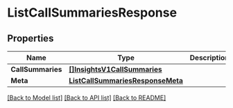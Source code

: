 # ListCallSummariesResponse

## Properties

Name | Type | Description | Notes
------------ | ------------- | ------------- | -------------
**CallSummaries** | [**[]InsightsV1CallSummaries**](InsightsV1CallSummaries.md) |  |[optional] 
**Meta** | [**ListCallSummariesResponseMeta**](ListCallSummariesResponseMeta.md) |  |[optional] 

[[Back to Model list]](../README.md#documentation-for-models) [[Back to API list]](../README.md#documentation-for-api-endpoints) [[Back to README]](../README.md)


